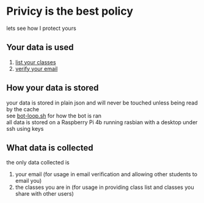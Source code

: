 # Privicy is the best policy
lets see how I protect yours

## Your data is used
1. [list your classes](commands/classroom.js#L92-L194)
2. [verify your email](commands/classroom.js#L68-L76)

## How your data is stored
your data is stored in plain json and will never be touched unless being read by the cache<br>
see [bot-loop.sh](bot-loop.sh) for how the bot is ran<br>
all data is stored on a Raspberry Pi 4b running rasbian with a desktop under ssh using keys 

## What data is collected
the only data collected is<br>
1. your email (for usage in email verification and allowing other students to email you)<br>
2. the classes you are in (for usage in providing class list and classes you share with other users)